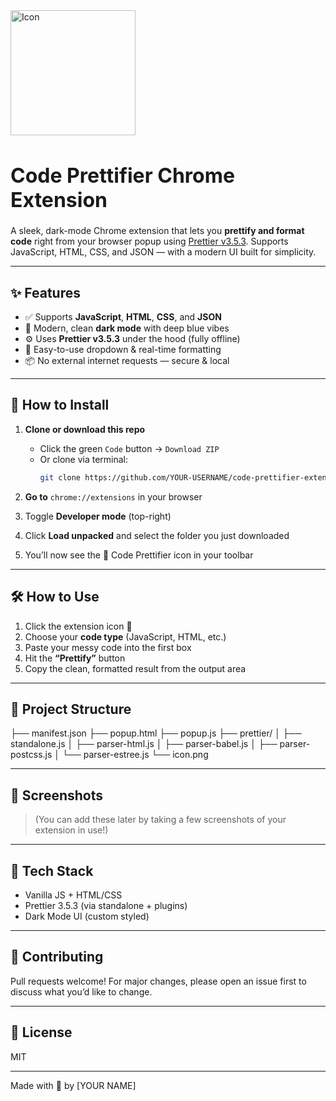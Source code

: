 <img src="https://i.ibb.co/VYQNN1G4/icon.png"  alt="Icon" width="200" height="200" style="vertical-align: middle; margin-right: 10px;">
<h1 style="font-size: 32px; font-weight: bold; vertical-align: middle;"> Code Prettifier Chrome Extension </h1>

A sleek, dark-mode Chrome extension that lets you **prettify and format code** right from your browser popup using [Prettier v3.5.3](https://prettier.io/). Supports JavaScript, HTML, CSS, and JSON — with a modern UI built for simplicity.

---

## ✨ Features

- ✅ Supports **JavaScript**, **HTML**, **CSS**, and **JSON**
- 🎨 Modern, clean **dark mode** with deep blue vibes
- ⚙️ Uses **Prettier v3.5.3** under the hood (fully offline)
- 🧠 Easy-to-use dropdown & real-time formatting
- 📦 No external internet requests — secure & local

---

## 🚀 How to Install

1. **Clone or download this repo**
   - Click the green `Code` button → `Download ZIP`
   - Or clone via terminal:
     ```bash
     git clone https://github.com/YOUR-USERNAME/code-prettifier-extension.git
     ```

2. **Go to** `chrome://extensions` in your browser

3. Toggle **Developer mode** (top-right)

4. Click **Load unpacked** and select the folder you just downloaded

5. You’ll now see the 💫 Code Prettifier icon in your toolbar

---

## 🛠️ How to Use

1. Click the extension icon 🧼
2. Choose your **code type** (JavaScript, HTML, etc.)
3. Paste your messy code into the first box
4. Hit the **“Prettify”** button
5. Copy the clean, formatted result from the output area

---

## 📁 Project Structure

├── manifest.json
├── popup.html
├── popup.js
├── prettier/ │
    ├── standalone.js │
    ├── parser-html.js │
    ├── parser-babel.js │
    ├── parser-postcss.js │
    └── parser-estree.js
└── icon.png

---

## 📸 Screenshots

> (You can add these later by taking a few screenshots of your extension in use!)

---

## 🧠 Tech Stack

- Vanilla JS + HTML/CSS
- Prettier 3.5.3 (via standalone + plugins)
- Dark Mode UI (custom styled)

---

## 🤝 Contributing

Pull requests welcome! For major changes, please open an issue first to discuss what you’d like to change.

---

## 📝 License

MIT

---

Made with 💙 by [YOUR NAME]  

